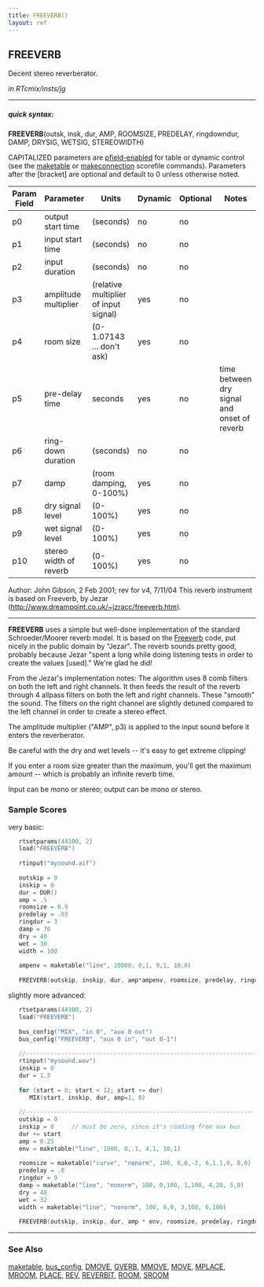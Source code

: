 ```yaml
---
title: FREEVERB()
layout: ref
---
```


## FREEVERB

Decent stereo reverberator.

*in RTcmix/insts/jg*  
  

-----

##### quick syntax:

**FREEVERB**(outsk, insk, dur, AMP, ROOMSIZE, PREDELAY, ringdowndur,
DAMP, DRYSIG, WETSIG, STEREOWIDTH)

CAPITALIZED parameters are [pfield-enabled](pfield-enabled.html) for
table or dynamic control (see the
[maketable](../scorefile/maketable.html) or
[makeconnection](../scorefile/makeconnection.html) scorefile
commands). Parameters after the \[bracket\] are optional and default to
0 unless otherwise noted.


Param Field	| Parameter | Units | Dynamic | Optional | Notes
----------- | --------- | ----- | -------- | --------- | ---------
p0 | output start time | (seconds) | no | no | 
p1 | input start time | (seconds) | no | no | 
p2 | input duration | (seconds) | no | no | 
p3 | amplitude multiplier | (relative multiplier of input signal) | yes | no | 
p4 | room size | (0-1.07143 ... don't ask) | yes | no | 
p5 | pre-delay time | seconds | yes | no | time between dry signal and onset of reverb
p6 | ring-down duration | (seconds) | no | no | 
p7 | damp | (room damping, 0-100%) | yes | no | 
p8 | dry signal level | (0-100%) | yes | no | 
p9 | wet signal level | (0-100%) | yes | no | 
p10 | stereo width of reverb | (0-100%) | yes | no | 

   Author: John Gibson, 2 Feb 2001; rev for v4, 7/11/04
   This reverb instrument is based on Freeverb, by Jezar
   (http://www.dreampoint.co.uk/~jzracc/freeverb.htm).

  

-----

  
**FREEVERB** uses a simple but well-done implementation of the standard
Schroeder/Moorer reverb model. It is based on the
[Freeverb](http://www.dreampoint.co.uk/~jzracc/freeverb.htm) code, put
nicely in the public domain by "Jezar". The reverb sounds pretty good,
probably because Jezar "spent a long while doing listening tests in
order to create the values \[used\]." We're glad he did\!

From the Jezar's implementation notes: The algorithm uses 8 comb filters
on both the left and right channels. It then feeds the result of the
reverb through 4 allpass filters on both the left and right channels.
These "smooth" the sound. The filters on the right channel are slightly
detuned compared to the left channel in order to create a stereo effect.

The amplitude multiplier ("AMP", p3) is applied to the input sound
before it enters the reverberator.

Be careful with the dry and wet levels -- it's easy to get extreme
clipping\!

If you enter a room size greater than the maximum, you'll get the
maximum amount -- which is probably an infinite reverb time.

Input can be mono or stereo; output can be mono or stereo.

### Sample Scores

very basic:

```cpp
   rtsetparams(44100, 2)
   load("FREEVERB")
   
   rtinput("mysound.aif")
   
   outskip = 0
   inskip = 0
   dur = DUR()
   amp = .5
   roomsize = 0.9
   predelay = .03
   ringdur = 3
   damp = 70
   dry = 40
   wet = 30
   width = 100
   
   ampenv = maketable("line", 10000, 0,1, 9,1, 10,0)
   
   FREEVERB(outskip, inskip, dur, amp*ampenv, roomsize, predelay, ringdur, damp, dry, wet, width)
```

  
  
slightly more advanced:

```cpp
   rtsetparams(44100, 2)
   load("FREEVERB")
   
   bus_config("MIX", "in 0", "aux 0 out")
   bus_config("FREEVERB", "aux 0 in", "out 0-1")
   
   //-----------------------------------------------------------------
   rtinput("mysound.wav")
   inskip = 0
   dur = 1.5
   
   for (start = 0; start < 12; start += dur)
      MIX(start, inskip, dur, amp=1, 0)
   
   //-----------------------------------------------------------------
   outskip = 0
   inskip = 0     // must be zero, since it's reading from aux bus
   dur += start
   amp = 0.25
   env = maketable("line", 1000, 0,.1, 4,1, 10,1)
   
   roomsize = maketable("curve", "nonorm", 100, 0,0,-2, 6,1.1,0, 8,0)
   predelay = .0
   ringdur = 9
   damp = maketable("line", "nonorm", 100, 0,100, 1,100, 4,20, 5,0)
   dry = 40
   wet = 32
   width = maketable("line", "nonorm", 100, 0,0, 3,100, 6,100)
   
   FREEVERB(outskip, inskip, dur, amp * env, roomsize, predelay, ringdur, damp, dry, wet, width)
```

  

-----

### See Also

[maketable](../scorefile/maketable.html),
[bus\_config](../scorefile/bus_config.html), [DMOVE](DMOVE.html),
[GVERB](GVERB.html), [MMOVE](MMOVE.html), [MOVE](MOVE.html),
[MPLACE](MPLACE.html), [MROOM](MROOM.html), [PLACE](PLACE.html),
[REV](REV.html), [REVERBIT](REVERBIT.html), [ROOM](ROOM.html),
[SROOM](SROOM.html)
